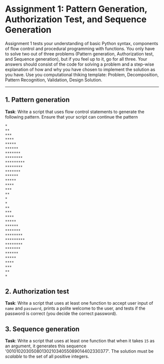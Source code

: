 # Assignment 1: Pattern Generation, Authorization Test, and Sequence Generation #

Assignment 1 tests your understanding of basic Python syntax, components of flow control and procedural programming with functions. You only have to solve two out of three problems (Pattern generation, Authorization test, and Sequence generation), but if you feel up to it, go for all three. Your answers should consist of the code for solving a problem and a step-wise explanation of how and why you have chosen to implement the solution as you have. Use you computational thiking template: Problem, Decomposition, Pattern Recognition, Validation, Design Solution.

---

## 1. Pattern generation ##

__Task__: Write a script that uses flow control statements to generate the following pattern. Ensure that your script can continue the pattern

```sh
*
**
***
****
*****
******
*******
********
*********
********
*******
******
*****
****
***
**
*
*
**
***
****
*****
******
*******
********
*********
********
*******
******
*****
****
***
**
*
```

## 2. Authorization test ##

__Task__: Write a script that uses at least one function to accept user input of `name` and `password`, prints a polite welcome to the user, and tests if the password is correct (you decide the correct password).

## 3. Sequence generation ##

__Task__: Write a script that uses at least one function that when it takes `15` as an argument, it generates this sequence '0010102030508013021034055089014402330377'. The solution must be _scalable_ to the set of all positive integers.
